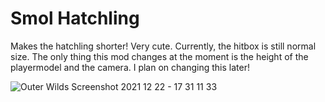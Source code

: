 # Smol Hatchling
Makes the hatchling shorter! Very cute. Currently, the hitbox is still normal size. The only thing this mod changes at the moment is the height of the playermodel and the camera. I plan on changing this later!

![Outer Wilds Screenshot 2021 12 22 - 17 31 11 33](https://user-images.githubusercontent.com/96493201/147294923-11c11e02-20c5-4424-8fb9-650189f29a66.png)

